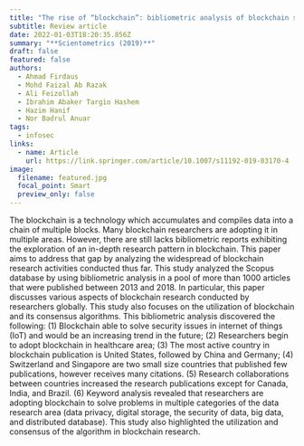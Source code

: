 ```yaml
---
title: "The rise of “blockchain”: bibliometric analysis of blockchain study"
subtitle: Review article
date: 2022-01-03T18:20:35.856Z
summary: "**Scientometrics (2019)**"
draft: false
featured: false
authors:
  - Ahmad Firdaus
  - Mohd Faizal Ab Razak
  - Ali Feizollah
  - Ibrahim Abaker Targio Hashem
  - Hazim Hanif
  - Nor Badrul Anuar
tags:
  - infosec
links:
  - name: Article
    url: https://link.springer.com/article/10.1007/s11192-019-03170-4
image:
  filename: featured.jpg
  focal_point: Smart
  preview_only: false
---
```

The blockchain is a technology which accumulates and compiles data into a chain of multiple blocks. Many blockchain researchers are adopting it in multiple areas. However, there are still lacks bibliometric reports exhibiting the exploration of an in-depth research pattern in blockchain. This paper aims to address that gap by analyzing the widespread of blockchain research activities conducted thus far. This study analyzed the Scopus database by using bibliometric analysis in a pool of more than 1000 articles that were published between 2013 and 2018. In particular, this paper discusses various aspects of blockchain research conducted by researchers globally. This study also focuses on the utilization of blockchain and its consensus algorithms. This bibliometric analysis discovered the following: (1) Blockchain able to solve security issues in internet of things (IoT) and would be an increasing trend in the future; (2) Researchers begin to adopt blockchain in healthcare area; (3) The most active country in blockchain publication is United States, followed by China and Germany; (4) Switzerland and Singapore are two small size countries that published few publications, however receives many citations. (5) Research collaborations between countries increased the research publications except for Canada, India, and Brazil. (6) Keyword analysis revealed that researchers are adopting blockchain to solve problems in multiple categories of the data research area (data privacy, digital storage, the security of data, big data, and distributed database). This study also highlighted the utilization and consensus of the algorithm in blockchain research.